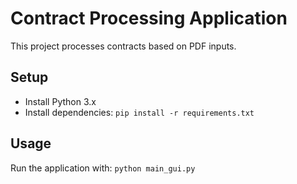 # Contract Processing Application

This project processes contracts based on PDF inputs.

## Setup
- Install Python 3.x
- Install dependencies: `pip install -r requirements.txt`

## Usage
Run the application with: `python main_gui.py`
